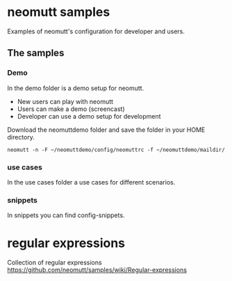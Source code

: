 # neomutt samples
Examples of neomutt's configuration for developer and users.

## The samples

### Demo

In the demo folder is a demo setup for neomutt.

* New users can play with neomutt
* Users can make a demo (screencast)
* Developer can use a demo setup for development

Download the neomuttdemo folder and save the folder in your HOME directory.

`neomutt -n -F ~/neomuttdemo/config/neomuttrc -f ~/neomuttdemo/maildir/` 

### use cases

In the use cases folder a use cases for different scenarios.

### snippets

In snippets you can find config-snippets.

# regular expressions

Collection of regular expressions
https://github.com/neomutt/samples/wiki/Regular-expressions

